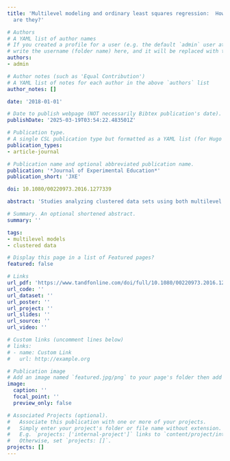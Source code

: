 ```yaml
---
title: 'Multilevel modeling and ordinary least squares regression:  How comparable
  are they?'

# Authors
# A YAML list of author names
# If you created a profile for a user (e.g. the default `admin` user at `content/authors/admin/`), 
# write the username (folder name) here, and it will be replaced with their full name and linked to their profile.
authors:
- admin

# Author notes (such as 'Equal Contribution')
# A YAML list of notes for each author in the above `authors` list
author_notes: []

date: '2018-01-01'

# Date to publish webpage (NOT necessarily Bibtex publication's date).
publishDate: '2025-03-19T03:54:22.483501Z'

# Publication type.
# A single CSL publication type but formatted as a YAML list (for Hugo requirements).
publication_types:
- article-journal

# Publication name and optional abbreviated publication name.
publication: '*Journal of Experimental Education*'
publication_short: 'JXE'

doi: 10.1080/00220973.2016.1277339

abstract: 'Studies analyzing clustered data sets using both multilevel models (MLMs) and ordinary least squares (OLS) regression have generally concluded that resulting point estimates, but not the standard errors, are comparable with each other. However, the accuracy of the estimates of OLS models is important to consider, as several alternative techniques (e.g., bootstrapping) used when analyzing clustered data sets only make adjustments to standard errors but not to the regression coefficients. Using a Monte Carlo simulation, we analyzed 54,000 data sets using both MLM and OLS under varying conditions and we show that coefficients of not just OLS models, but MLMs as well, may be biased when relevant higher-level variables are omitted from a model, a situation that is likely to occur when using large-scale, secondary data sets. However, we demonstrate that by including aggregated level-one variables at the higher level, the resulting bias can be effectively removed.'

# Summary. An optional shortened abstract.
summary: ''

tags: 
- multilevel models
- clustered data

# Display this page in a list of Featured pages?
featured: false

# Links
url_pdf: 'https://www.tandfonline.com/doi/full/10.1080/00220973.2016.1277339'
url_code: ''
url_dataset: ''
url_poster: ''
url_project: ''
url_slides: ''
url_source: ''
url_video: ''

# Custom links (uncomment lines below)
# links:
# - name: Custom Link
#   url: http://example.org

# Publication image
# Add an image named `featured.jpg/png` to your page's folder then add a caption below.
image:
  caption: ''
  focal_point: ''
  preview_only: false

# Associated Projects (optional).
#   Associate this publication with one or more of your projects.
#   Simply enter your project's folder or file name without extension.
#   E.g. `projects: ['internal-project']` links to `content/project/internal-project/index.md`.
#   Otherwise, set `projects: []`.
projects: []
---
```

